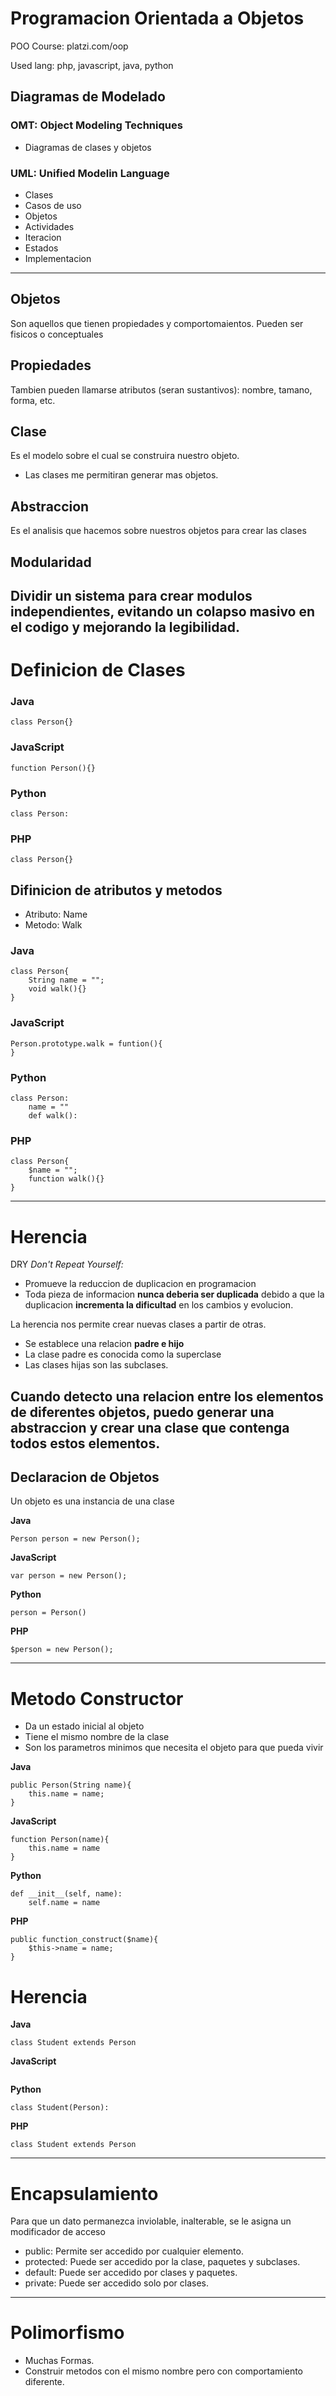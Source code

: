 # Programacion Orientada a Objetos

POO Course: platzi.com/oop

Used lang: php, javascript, java, python

## Diagramas de Modelado

### OMT: Object Modeling Techniques
- Diagramas de clases y objetos

### UML: Unified Modelin Language
- Clases
- Casos de uso
- Objetos
- Actividades
- Iteracion
- Estados
- Implementacion
---
## Objetos
Son aquellos que tienen propiedades y comportomaientos. Pueden ser fisicos o conceptuales

## Propiedades
Tambien pueden llamarse atributos (seran sustantivos): nombre, tamano, forma, etc.

## Clase
Es el modelo sobre el cual se construira nuestro objeto.
- Las clases me permitiran generar mas objetos.

## Abstraccion
Es el analisis que hacemos sobre nuestros objetos para crear las clases

## Modularidad
Dividir un sistema para crear modulos independientes, evitando un colapso masivo en el codigo y mejorando la legibilidad.
---
# Definicion de Clases
### Java
```
class Person{}
```

### JavaScript
```
function Person(){}
```

### Python
```
class Person:
```

### PHP
```
class Person{}
```

## Difinicion de atributos y metodos 
- Atributo: Name
- Metodo: Walk

### Java
```
class Person{
	String name = "";
	void walk(){}
}
```

### JavaScript
```
Person.prototype.walk = funtion(){
}
```

### Python
```
class Person:
	name = ""
	def walk():
```

### PHP
```
class Person{
	$name = "";
	function walk(){}
}
```
---
# Herencia
DRY *Don't Repeat Yourself:*
- Promueve la reduccion de duplicacion en programacion
- Toda pieza de informacion **nunca deberia ser duplicada** debido a que la duplicacion **incrementa la dificultad** en los cambios y evolucion.

La herencia nos permite crear nuevas clases a partir de otras.
- Se establece una relacion **padre e hijo**
- La clase padre es conocida como la superclase
- Las clases hijas son las subclases.

Cuando detecto una relacion entre los elementos de diferentes objetos, puedo generar una abstraccion y crear una clase que contenga todos estos elementos.
---
## Declaracion de Objetos
Un objeto es una instancia de una clase

**Java**
```
Person person = new Person();
```

**JavaScript**
```
var person = new Person();
```

**Python**
```
person = Person()
```

**PHP**
```
$person = new Person();
```
---
# Metodo Constructor
- Da un estado inicial al objeto
- Tiene el mismo nombre de la clase
- Son los parametros minimos que necesita el objeto para que pueda vivir

**Java**
```
public Person(String name){
	this.name = name;
}
```

**JavaScript**
```
function Person(name){
	this.name = name
}
```

**Python**
```
def __init__(self, name):
	self.name = name
```

**PHP**
```
public function_construct($name){
	$this->name = name;
}
```
# Herencia
**Java**
```
class Student extends Person
```

**JavaScript**
```student.prototype = new Person();
```

**Python**
```
class Student(Person):
```

**PHP**
```
class Student extends Person
```
---
# Encapsulamiento
Para que un dato permanezca inviolable, inalterable, se le asigna un modificador de acceso

- public: Permite ser accedido por cualquier elemento.
- protected: Puede ser accedido por la clase, paquetes y subclases.
- default: Puede ser accedido por clases y paquetes.
- private: Puede ser accedido solo por clases.
---
# Polimorfismo
- Muchas Formas.
- Construir metodos con el mismo nombre pero con comportamiento diferente.

